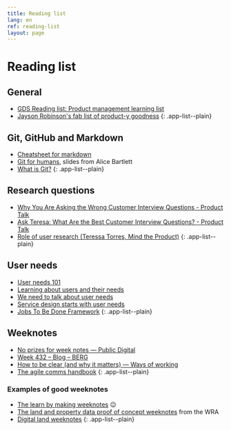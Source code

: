 ```yaml
---
title: Reading list
lang: en
ref: reading-list
layout: page
---
```


# Reading list

## General

* [GDS Reading list: Product management learning list](https://docs.google.com/spreadsheets/d/15bimOfA5EYpvfC3UbU8MUV-qUjhSKdcrukHisQqNzhU/edit#gid=0)
* [Jayson Robinson's fab list of product-y goodness](https://twitter.com/jaysonrobinson/status/1423568645188472834?s=20&t=UlEXFlHCcEhIQlF-ZB7LKg) 
{: .app-list--plain}

## Git, GitHub and Markdown

* [Cheatsheet for markdown](https://www.markdownguide.org/cheat-sheet/)
* [Git for humans](https://speakerdeck.com/alicebartlett/git-for-humans), slides from Alice Bartlett
* [What is Git?](/en/resource/what-is-git.md)
{: .app-list--plain}

## Research questions

* [Why You Are Asking the Wrong Customer Interview Questions - Product Talk](https://www.producttalk.org/2016/03/customer-interview-questions/)
* [Ask Teresa: What Are the Best Customer Interview Questions? - Product Talk](https://www.producttalk.org/2022/04/best-customer-interview-questions/)
* [Role of user research (Teressa Torres, Mind the Product)](https://youtu.be/HHYeKxlRV1Y)
{: .app-list--plain}

## User needs

* [User needs 101](https://paulsmith.site/posts/userneeds-101/)
* [Learning about users and their needs](https://www.gov.uk/service-manual/user-research/start-by-learning-user-needs)
* [We need to talk about user needs](http://www.disambiguity.com/we-need-to-talk-about-user-needs/)
* [Service design starts with user needs](https://hollidazed.co.uk/2017/07/14/leading-service-design-user-needs/)
* [Jobs To Be Done Framework](https://medium.com/make-us-proud/jobs-to-be-done-framework-748c761797a8)
{: .app-list--plain}

## Weeknotes

* [No prizes for week notes — Public Digital](https://public.digital/2019/08/02/no-prizes-for-week-notes)
* [Week 432 – Blog – BERG](http://berglondon.com/blog/2013/09/24/week-432/)
* [How to be clear (and why it matters) — Ways of working](https://wow.how/to-/be-clear-and-why-it-matters)
* [The agile comms handbook](https://agilecommshandbook.com/)
{: .app-list--plain}

### Examples of good weeknotes

* [The learn by making weeknotes](https://learnbymaking.wales/en/updates/) 😉
* [The land and property data proof of concept weeknotes](https://welsh-revenue-authority.github.io/weeknotes/property-data-poc/) from the WRA
* [Digital land weeknotes](https://digital-land.github.io/weeknote/)
{: .app-list--plain}
